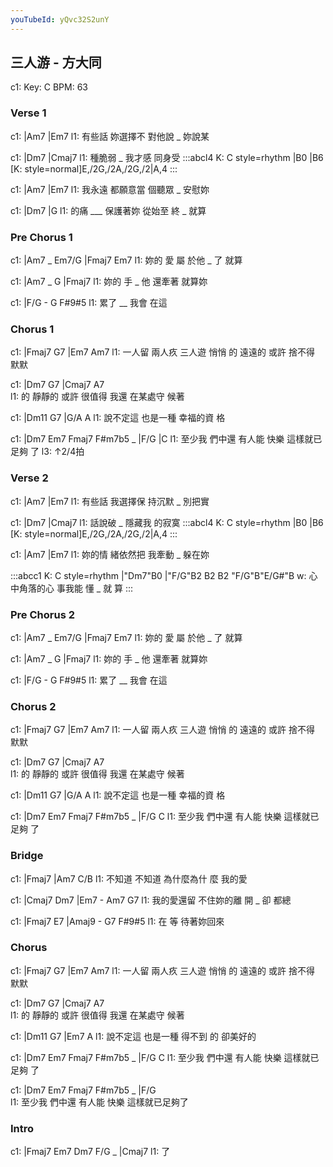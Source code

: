 ```yaml
---
youTubeId: yQvc32S2unY
---
```


## 三人游 - 方大同

c1: Key: C BPM: 63

### Verse 1

c1: |Am7              |Em7
l1:    有些話 妳選擇不 對他說 _   妳說某

c1: |Dm7              |Cmaj7
l1:  種脆弱 _   我才感 同身受
:::abcl4
K: C style=rhythm
|B0 |B6
[K: style=normal]E,/2G,/2A,/2G,/2|A,4
:::

c1: |Am7              |Em7
l1:    我永遠 都願意當 個聽眾 _   安慰妳

c1: |Dm7                |G
l1:  的痛 ___   保護著妳  從始至 終 _ 就算

### Pre Chorus 1

c1: |Am7 _    Em7/G   |Fmaj7  Em7
l1:  妳的     愛    屬 於他 _ 了  就算

c1: |Am7 _    G       |Fmaj7
l1:  妳的     手  _ 他 還牽著 就算妳

c1: |F/G  -    G    F#9#5
l1:  累了 __   我會 在這

### Chorus 1

c1: |Fmaj7         G7          |Em7            Am7
l1:  一人留 兩人疚 三人遊 悄悄  的 遠遠的 或許 捨不得 默默

c1: |Dm7            G7         |Cmaj7    A7   
l1:  的 靜靜的 或許 很值得 我還 在某處守 候著 

c1: |Dm11     G7      |G/A      A
l1:  說不定這 也是一種 幸福的資 格

c1: |Dm7    Em7    Fmaj7  F#m7b5 _ |F/G         |C
l1:  至少我 們中還 有人能 快樂      這樣就已足夠 了
l3:                                 ↑2/4拍

### Verse 2

c1: |Am7              |Em7
l1:    有些話 我選擇保 持沉默 _   別把實

c1: |Dm7              |Cmaj7
l1:  話說破 _   隱藏我 的寂寞
:::abcl4
K: C style=rhythm
|B0 |B6
[K: style=normal]E,/2G,/2A,/2G,/2|A,4
:::

c1: |Am7              |Em7
l1:    妳的情 緒依然把 我牽動 _   躲在妳

:::abcc1
K: C style=rhythm
|"Dm7"B0 |"F/G"B2 B2 B2 "F/G"B"E/G#"B
w: 心中角落的心 事我能 懂 _ 就  算
:::

### Pre Chorus 2

c1: |Am7 _    Em7/G   |Fmaj7  Em7
l1:  妳的     愛    屬 於他 _ 了  就算

c1: |Am7 _    G       |Fmaj7
l1:  妳的     手  _ 他 還牽著 就算妳

c1: |F/G  -    G    F#9#5
l1:  累了 __   我會 在這

### Chorus 2

c1: |Fmaj7         G7          |Em7            Am7
l1:  一人留 兩人疚 三人遊 悄悄  的 遠遠的 或許 捨不得 默默

c1: |Dm7            G7         |Cmaj7    A7   
l1:  的 靜靜的 或許 很值得 我還 在某處守 候著 

c1: |Dm11     G7      |G/A      A
l1:  說不定這 也是一種 幸福的資 格

c1: |Dm7    Em7    Fmaj7  F#m7b5 _ |F/G          C
l1:  至少我 們中還 有人能 快樂      這樣就已足夠 了

### Bridge

c1: |Fmaj7            |Am7         C/B
l1:     不知道  不知道  為什麼為什 麼 我的愛

c1: |Cmaj7        Dm7       |Em7 - Am7 G7
l1:    我的愛還留 不住妳的離 開  _ 卻  都總

c1: |Fmaj7   E7        |Amaj9 - G7 F#9#5
l1:  在   等 待著妳回來

### Chorus

c1: |Fmaj7         G7          |Em7            Am7
l1:  一人留 兩人疚 三人遊 悄悄  的 遠遠的 或許 捨不得 默默

c1: |Dm7            G7         |Cmaj7    A7   
l1:  的 靜靜的 或許 很值得 我還 在某處守 候著 

c1: |Dm11     G7      |Em7          A
l1:  說不定這 也是一種 得不到 的    卻美好的

c1: |Dm7    Em7    Fmaj7  F#m7b5 _ |F/G          C
l1:  至少我 們中還 有人能 快樂      這樣就已足夠 了

c1: |Dm7    Em7    Fmaj7  F#m7b5 _ |F/G         
l1:  至少我 們中還 有人能 快樂      這樣就已足夠了      


### Intro

c1: |Fmaj7 Em7 Dm7 F/G _ |Cmaj7
l1:  了
